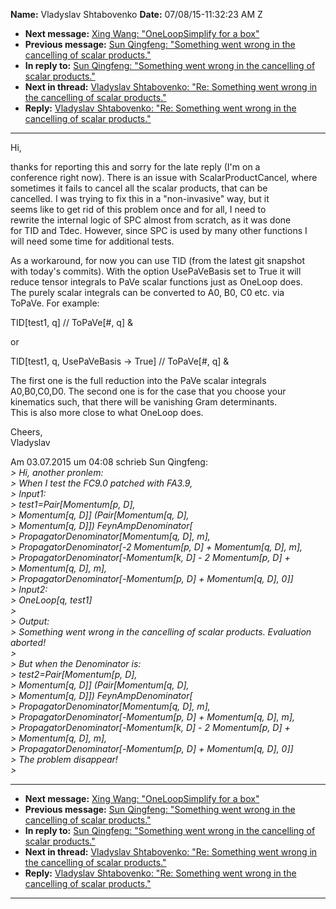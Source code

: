 **Name:** Vladyslav Shtabovenko
**Date:** 07/08/15-11:32:23 AM Z

  - **Next message:** [Xing Wang: "OneLoopSimplify for a
    box"](0937.html)
  - **Previous message:** [Sun Qingfeng: "Something went wrong in the
    cancelling of scalar products."](0935.html)
  - **In reply to:** [Sun Qingfeng: "Something went wrong in the
    cancelling of scalar products."](0935.html)
  - **Next in thread:** [Vladyslav Shtabovenko: "Re: Something went
    wrong in the cancelling of scalar products."](0949.html)
  - **Reply:** [Vladyslav Shtabovenko: "Re: Something went wrong in the
    cancelling of scalar products."](0949.html)

-----

Hi,  

thanks for reporting this and sorry for the late reply (I'm on a  
conference right now). There is an issue with ScalarProductCancel,
where  
sometimes it fails to cancel all the scalar products, that can be  
cancelled. I was trying to fix this in a "non-invasive" way, but it  
seems like to get rid of this problem once and for all, I need to  
rewrite the internal logic of SPC almost from scratch, as it was done  
for TID and Tdec. However, since SPC is used by many other functions I  
will need some time for additional tests.  

As a workaround, for now you can use TID (from the latest git snapshot  
with today's commits). With the option UsePaVeBasis set to True it
will  
reduce tensor integrals to PaVe scalar functions just as OneLoop does.  
The purely scalar integrals can be converted to A0, B0, C0 etc. via  
ToPaVe. For example:  

TID[test1, q] // ToPaVe[\#, q] &  

or  

TID[test1, q, UsePaVeBasis -\> True] // ToPaVe[\#, q]
&  

The first one is the full reduction into the PaVe scalar integrals  
A0,B0,C0,D0. The second one is for the case that you choose your  
kinematics such, that there will be vanishing Gram determinants.  
This is also more close to what OneLoop does.  

Cheers,  
Vladyslav  

Am 03.07.2015 um 04:08 schrieb Sun Qingfeng:  
*\> Hi, another pronlem:*  
*\> When I test the FC9.0 patched with FA3.9,*  
*\> Input1:*  
*\> test1=Pair[Momentum[p, D],*  
*\> Momentum[q, D]] (Pair[Momentum[q, D],*  
*\> Momentum[q, D]]) FeynAmpDenominator[*  
*\> PropagatorDenominator[Momentum[q, D], m],*  
*\> PropagatorDenominator[-2 Momentum[p, D] +
Momentum[q, D], m],*  
*\> PropagatorDenominator[-Momentum[k, D] - 2
Momentum[p, D] +*  
*\> Momentum[q, D], m],*  
*\> PropagatorDenominator[-Momentum[p, D] + Momentum[q,
D], 0]]*  
*\> Input2:*  
*\> OneLoop[q, test1]*  
*\>*  
*\> Output:*  
*\> Something went wrong in the cancelling of scalar products.
Evaluation aborted\!*  
*\>*  
*\> But when the Denominator is:*  
*\> test2=Pair[Momentum[p, D],*  
*\> Momentum[q, D]] (Pair[Momentum[q, D],*  
*\> Momentum[q, D]]) FeynAmpDenominator[*  
*\> PropagatorDenominator[Momentum[q, D], m],*  
*\> PropagatorDenominator[-Momentum[p, D] + Momentum[q,
D], m],*  
*\> PropagatorDenominator[-Momentum[k, D] - 2
Momentum[p, D] +*  
*\> Momentum[q, D], m],*  
*\> PropagatorDenominator[-Momentum[p, D] + Momentum[q,
D], 0]]*  
*\> The problem disappear\!*  
*\>*  

-----

  - **Next message:** [Xing Wang: "OneLoopSimplify for a
    box"](0937.html)
  - **Previous message:** [Sun Qingfeng: "Something went wrong in the
    cancelling of scalar products."](0935.html)
  - **In reply to:** [Sun Qingfeng: "Something went wrong in the
    cancelling of scalar products."](0935.html)
  - **Next in thread:** [Vladyslav Shtabovenko: "Re: Something went
    wrong in the cancelling of scalar products."](0949.html)
  - **Reply:** [Vladyslav Shtabovenko: "Re: Something went wrong in the
    cancelling of scalar products."](0949.html)

-----

